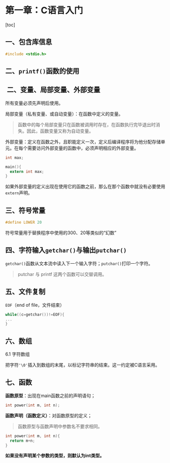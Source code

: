 # 第一章：C语言入门

[toc]

## 一、包含库信息

```c
#include <stdio.h>
```

## 二、`printf()`函数的使用



##  二、变量、局部变量、外部变量

所有变量必须先声明后使用。

 局部变量（私有变量、或自动变量）：在函数中定义的变量。

> 函数中的每个局部变量只在函数被调用时存在，在函数执行完毕退出时消失。因此，函数变量又称为自动变量。

外部变量：定义在函数之外，且职能定义一次，定义后编译程序将为他分配存储单元。在每个需要访问外部变量的函数中，必须声明相应的外部变量。

```C
int max;

main(){
  extern int max;
}
```

如果外部变量的定义出现在使用它的函数之前，那么在那个函数中就没有必要使用`extern`声明。

## 三、符号常量

```C
#define LOWER 20
```

符号常量用于替换程序中使用的300、20等类似的“幻数”

## 四、字符输入`getchar()`与输出`putchar()`

`getchar()`函数从文本流中读入下一个输入字符；`putchar()`打印一个字符。

> putchar 与 printf 这两个函数可以交替调用。

## 五、文件复制

`EOF`（end of file，文件结束）

```C
while((c=getchar())!=EOF){
...
}
```

## 六、数组

6.1 字符数组

把字符`'\0'`插入到数组的末尾，以标记字符串的结束。这一约定被C语言采用。

## 七、函数

**函数原型**：出现在main函数之前的声明语句；

```C
int power(int m, int n);
```

**函数声明（函数定义）**：对函数原型的定义；

> 函数原型与函数声明中参数名不要求相同。

```C
int power(int m, int n){
  return m+n;
}
```

**如果没有声明某个参数的类型，则默认为int类型。**

